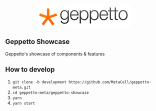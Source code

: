 <p align="center">
  <img src="https://github.com/tarelli/bucket/blob/master/geppetto%20logo.png?raw=true" alt="Geppetto logo"/>
</p>


## Geppetto Showcase

Geppetto's showcase of components & features

## How to develop

1. `git clone -b development https://github.com/MetaCell/geppetto-meta.git`
2. `cd geppetto-meta/geppetto-showcase`
4. `yarn`
5. `yarn start`
